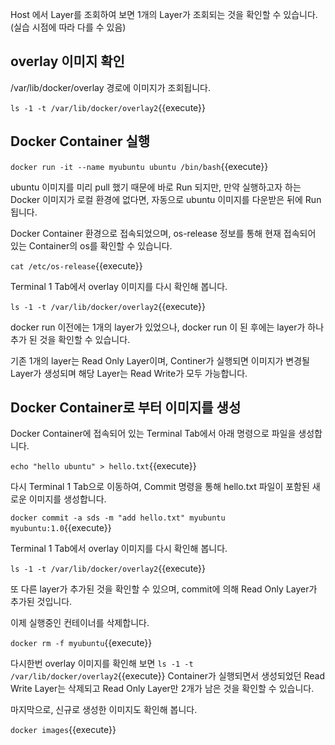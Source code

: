 Host 에서 Layer를 조회하여 보면 1개의 Layer가 조회되는 것을 확인할 수 있습니다. (실습 시점에 따라 다를 수 있음)

## overlay 이미지 확인
/var/lib/docker/overlay 경로에 이미지가 조회됩니다.

`ls -1 -t /var/lib/docker/overlay2`{{execute}}

## Docker Container 실행
`docker run -it --name myubuntu ubuntu /bin/bash`{{execute}}

ubuntu 이미지를 미리 pull 했기 때문에 바로 Run 되지만, 만약 실행하고자 하는 Docker 이미지가 로컬 환경에 없다면, 자동으로 ubuntu 이미지를 다운받은 뒤에 Run 됩니다.

Docker Container 환경으로 접속되었으며, os-release 정보를 통해 현재 접속되어 있는 Container의 os를 확인할 수 있습니다.

`cat /etc/os-release`{{execute}}

Terminal 1 Tab에서 overlay 이미지를 다시 확인해 봅니다.

`ls -1 -t /var/lib/docker/overlay2`{{execute}}

docker run 이전에는 1개의 layer가 있었으나, docker run 이 된 후에는 layer가 하나 추가 된 것을 확인할 수 있습니다.

기존 1개의 layer는 Read Only Layer이며, Continer가 실행되면 이미지가 변경될 Layer가 생성되며 해당 Layer는 Read Write가 모두 가능합니다.

## Docker Container로 부터 이미지를 생성
Docker Container에 접속되어 있는 Terminal Tab에서 아래 명령으로 파일을 생성합니다.

`echo "hello ubuntu" > hello.txt`{{execute}}

다시 Terminal 1 Tab으로 이동하여, Commit 명령을 통해 hello.txt 파일이 포함된 새로운 이미지를 생성합니다.

`docker commit -a sds -m "add hello.txt" myubuntu myubuntu:1.0`{{execute}}

Terminal 1 Tab에서 overlay 이미지를 다시 확인해 봅니다.

`ls -1 -t /var/lib/docker/overlay2`{{execute}}

또 다른 layer가 추가된 것을 확인할 수 있으며, commit에 의해 Read Only Layer가 추가된 것입니다.

이제 실행중인 컨테이너를 삭제합니다.

`docker rm -f myubuntu`{{execute}}

다시한번 overlay 이미지를 확인해 보면 `ls -1 -t /var/lib/docker/overlay2`{{execute}} Container가 실행되면서 생성되었던 Read Write Layer는 삭제되고 Read Only Layer만 2개가 남은 것을 확인할 수 있습니다.

마지막으로, 신규로 생성한 이미지도 확인해 봅니다.

`docker images`{{execute}}


